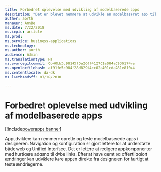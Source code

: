```yaml
---
title: Forbedret oplevelse med udvikling af modelbaserede apps
description: "Det er blevet nemmere at udvikle en modelbaseret app til konfiguration af navigation samt at vælge og redigere modelbaserede komponenter"
author: aorth
manager: AnnBe
ms.date: 7/22/2018
ms.topic: article
ms.prod: 
ms.service: business-applications
ms.technology: 
ms.author: aorth
audience: Admin
ms.translationtype: HT
ms.sourcegitcommit: 0b40bb3c98145f5a260f412701a884a5936174ce
ms.openlocfilehash: af91fe5c984f28d82914cc02e401cda781e81044
ms.contentlocale: da-dk
ms.lasthandoff: 07/18/2018

---
```

# <a name="improved-experience-for-building-model-driven-apps"></a>Forbedret oplevelse med udvikling af modelbaserede apps

[!include[powerapps banner](../includes/powerapps.md)]




Appudviklere kan nemmere oprette og teste modelbaserede apps i designeren. Navigation og konfiguration er gjort lettere for at understøtte både web og Unified Interface. Det er lettere at redigere appkomponenter med hurtigere adgang til dybe links. Efter at have gemt og offentliggjort ændringer kan udviklere køre appen direkte fra designeren for hurtigt at teste ændringerne.

